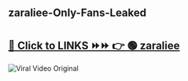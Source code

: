 
 ## zaraliee-Only-Fans-Leaked

# <h2><a href="https://clipsfans.com/zaraliee&ref=git">🔗 Click to LINKS ⏩⏩ 👉 🟢 zaraliee </a></h2>

<a href="https://clipsfans.com/zaraliee&ref=git" rel="nofollow" data-target="animated-image.originalLink"><img src="https://i.ibb.co.com/xMMVF88/686577567.gif" alt="Viral Video Original" style="max-width: 100%; display: inline-block;" data-target="animated-image.originalImage"></a>
